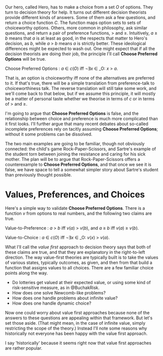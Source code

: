 Our hero, called Hero, has to make a choice from a set _O_ of options. They turn to decision theory for help. It turns out different decision theorists provide different kinds of answers. Some of them ask a few questions, and return a choice function _C_. The function maps option sets to sets of choiceworthy options. Others, more common in philosophy, ask similar questions, and return a pair of preference functions, > and $\geq$. Intuitively, _a_ $\geq$ _b_ means that _a_ is at least as good, in the respects that matter to Hero's decision, as _b_, while _a_ > _b_ means _a_ is strictly better. These ideological differences might be expected to wash out. One might expect that if all the decision theorists are doing their job, the principle I'll call **Choose Preferred Options** will be true.

Choose Preferred Options
:    _a_ $\in$ _c_(_O_) iff $\neg$$\exists$_x_ $\in$ _O: _x_ > _a_.

That is, an option is choiceworthy iff none of the alternatives are preferred to it. If that's true, there will be a simple translation from preference-talk to choiceworthiness talk. The reverse translation will still take some work, and we'll come back to that below, but if we assume this principle, it will mostly be a matter of personal taste whether we theorise in terms of _c_ or in terms of > and $\geq$.

I'm going to argue that **Choose Preferred Options** is false, and the relationship between choice and preference is much more complicated than it first looks. I'll further argue that many recent debates about so-called incomplete preferences rely on tacitly assuming **Choose Preferred Options**; without it some problems can be dissolved.

The two main examples are going to be familiar, though not obviously connected: the child's game Rock-Paper-Scissors, and Sartre's example of the student torn between joining the resistance and caring for his sick mother. The plan will be to argue that Rock-Paper-Scissors offers a counterexample to **Choose Preferred Options**, and that once we see it is false, we have space to tell a somewhat simpler story about Sartre's student than previously thought possible.

# Values, Preferences, and Choices

Here's a simple way to validate **Choose Preferred Options**. There is a function *v* from options to real numbers, and the following two claims are true.

Value-to-Preference
:    _a_ > _b_ iff _v_(_a_) > _v_(_b_), and _a_ $\geq$ _b_ iff _v_(_a_) $\geq$ _v_(_b_).

Value-to-Choice
:    _a_ $\in$ _c_(_O_) iff $\neg$$\exists$_x_ $\in$ _O: _v_(_x_) > _v_(_a_).

What I'll call the *value first* approach to decision theory says that both of these claims are true, and that they are explanatory in the right-to-left direction. The way value-first theories are typically built is to take the values of various states, typically outcomes, as given, and then from that build a function that assigns values to all choices. There are a few familiar choice points along the way.

- Do lotteries get valued at their expected value, or using some kind of risk-sensitive measure, as in @BuchakRisk.
- How does one solve Newcomb-like problems?
- How does one handle problems about infinite value?
- How does one handle dynamic choice?

Now one could worry about value first approaches because none of the answers to these questions are appealing within that framework. But let's set those aside. (That might mean, in the case of infinite value, simply restricting the scope of the theory.) Instead I'll note some reasons why historically not everyone has been happy with the value first approach.

I say 'historically' because it seems right now that value first approaches are rather popular. 
